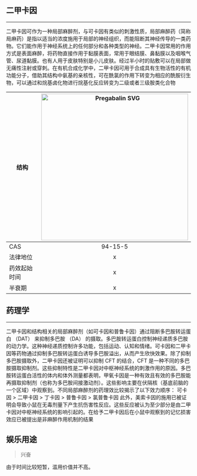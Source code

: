 ## 二甲卡因

---

二甲卡因可作为一种局部麻醉剂，与可卡因有类似的刺激性质，局部麻醉药（简称局麻药）是指以适当的浓度施用于局部的神经组织，而能阻断其神经传导的一类药物。它们能作用于神经系统上的任何部分和各种类型的神经。二甲卡因常用的作用方式是表面麻醉，将药物直接作用于黏膜表面，常用于眼结膜、鼻黏膜以及咽喉气管、尿道黏膜。也有人用于皮肤特别是小儿皮肤。经过半小时的贴敷可以在局部做无痛性注射或穿刺。在有机合成化学中，二甲卡因可用于合成具有生物活性的有机功能分子，借助其结构中氨基的亲核性，可在酰氯的作用下转变为相应的酰胺衍生物，可以通过和烷基卤化物进行烷基化反应转变为二级或者三级胺类化合物

| 结构 | <img src="https://upload.wikimedia.org/wikipedia/commons/3/3c/Pregabalin.svg" alt="Pregabalin SVG" width="400"> |
| ----------- | :-----------: |
| CAS | 94-15-5 |
| 法律地位 | x |
| 药效起始时间 | x |
| 半衰期 | x |

## 药理学

---

二甲卡因和结构相关的局部麻醉剂（如可卡因和普鲁卡因）通过阻断多巴胺转运蛋白 （DAT） 来抑制多巴胺 （DA） 的摄取。多巴胺转运蛋白控制神经递质多巴胺的动力学。这种神经递质控制许多功能，包括运动、认知和情绪。可卡因和二甲卡因等药物通过抑制多巴胺转运蛋白诱导多巴胺溢出，从而产生欣快效果。除了抑制多巴胺摄取外，二甲卡因还被证明可以抑制 CFT 的结合，CFT 是一种不同的多巴胺摄取抑制剂。这些抑制特性是二甲卡因对中枢神经系统的刺激作用的原因。多巴胺转运蛋白活性的体内和体外测量都表明，甲氧卡因是一种有效且有效的多巴胺能再摄取抑制剂（也称为多巴胺间接激动剂）。这些影响主要在伏隔核（基底前脑的一个区域）中观察到。不同局部麻醉剂的药理效比较揭示了以下效力顺序：
可卡因 > 二甲卡因 > 丁卡因 > 普鲁卡因 > 氯普鲁卡因
此外，美索卡因的施用已被证明会导致小鼠在无毒剂量下产生抗伤害性反应。这些反应被认为至少部分是由二甲卡因对中枢神经系统的影响引起的。在给予二甲卡因后在小鼠中观察到的记忆损害效应已被提出是非麻醉作用机制的结果

## 娱乐用途

> 兴奋

由于时间比较短暂，滥用价值并不高。
